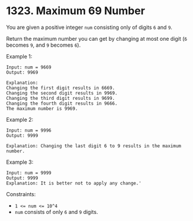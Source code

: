 # 1323. Maximum 69 Number

You are given a positive integer `num` consisting only of digits `6` and `9`.

Return the maximum number you can get by changing at most one digit (`6` becomes `9`, and `9` becomes `6`).

Example 1:

    Input: num = 9669
    Output: 9969
    
    Explanation:
    Changing the first digit results in 6669.
    Changing the second digit results in 9969.
    Changing the third digit results in 9699.
    Changing the fourth digit results in 9666.
    The maximum number is 9969.

Example 2:

    Input: num = 9996
    Output: 9999

    Explanation: Changing the last digit 6 to 9 results in the maximum number.

Example 3:

    Input: num = 9999
    Output: 9999
    Explanation: It is better not to apply any change.'

Constraints:

- `1 <= num <= 10^4`
- `num` consists of only `6` and `9` digits.
